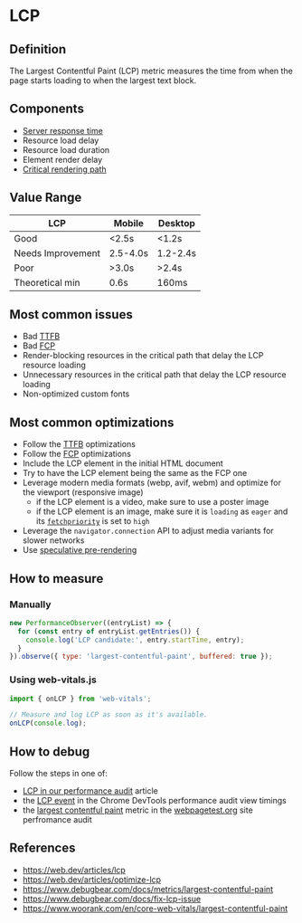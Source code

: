 # LCP

## Definition

The Largest Contentful Paint (LCP) metric measures the time from when the page starts loading to when the largest text block.

## Components

  - [Server response time](./ttfb.md)
  - Resource load delay
  - Resource load duration
  - Element render delay
  - [Critical rendering path](https://web.dev/learn/performance/understanding-the-critical-path)

## Value Range

| LCP               | Mobile   | Desktop  |
|-------------------|----------|----------|
| Good              |    <2.5s |   <1.2s  |
| Needs Improvement | 2.5-4.0s | 1.2-2.4s |
| Poor              |    >3.0s |   >2.4s  |
| Theoretical min   |     0.6s |    160ms |

## Most common issues

- Bad [TTFB](./ttfb.md)
- Bad [FCP](./fcp.md)
- Render-blocking resources in the critical path that delay the LCP resource loading
- Unnecessary resources in the critical path that delay the LCP resource loading
- Non-optimized custom fonts

## Most common optimizations

- Follow the [TTFB](./ttfb.md) optimizations
- Follow the [FCP](./fcp.md) optimizations
- Include the LCP element in the initial HTML document
- Try to have the LCP element being the same as the FCP one
- Leverage modern media formats (webp, avif, webm) and optimize for the viewport (responsive image)
  - if the LCP element is a video, make sure to use a poster image
  - if the LCP element is an image, make sure it is `loading` as `eager` and its [`fetchpriority`](https://web.dev/articles/fetch-priority) is set to `high`
- Leverage the `navigator.connection` API to adjust media variants for slower networks
- Use [speculative pre-rendering](https://developer.chrome.com/docs/web-platform/prerender-pages)

## How to measure

### Manually
```js
new PerformanceObserver((entryList) => {
  for (const entry of entryList.getEntries()) {
    console.log('LCP candidate:', entry.startTime, entry);
  }
}).observe({ type: 'largest-contentful-paint', buffered: true });
```

### Using web-vitals.js

```js
import { onLCP } from 'web-vitals';

// Measure and log LCP as soon as it's available.
onLCP(console.log);
```

## How to debug

Follow the steps in one of:
- [LCP in our performance audit](./performance-audit.md#fcplcp) article
- the [LCP event](https://developer.chrome.com/docs/devtools/performance/reference#timings) in the Chrome DevTools performance audit view timings
- the [largest contentful paint](https://docs.webpagetest.org/getting-started/#largest-contentful-paint) metric in the [webpagetest.org]() site perfromance audit

## References

- https://web.dev/articles/lcp
- https://web.dev/articles/optimize-lcp
- https://www.debugbear.com/docs/metrics/largest-contentful-paint
- https://www.debugbear.com/docs/fix-lcp-issue
- https://www.woorank.com/en/core-web-vitals/largest-contentful-paint
